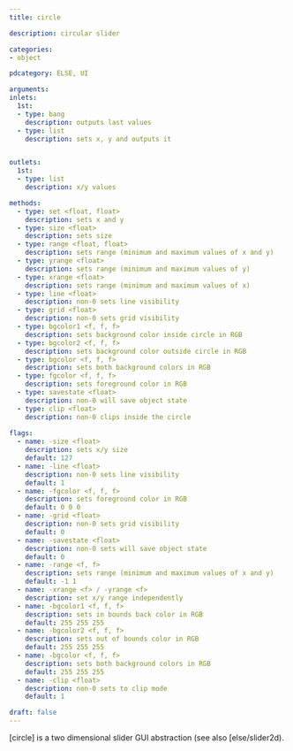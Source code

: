```yaml
---
title: circle

description: circular slider

categories:
- object

pdcategory: ELSE, UI

arguments:
inlets:
  1st:
  - type: bang
    description: outputs last values
  - type: list
    description: sets x, y and outputs it


outlets:
  1st:
  - type: list
    description: x/y values

methods:
  - type: set <float, float>
    description: sets x and y
  - type: size <float>
    description: sets size
  - type: range <float, float>
    description: sets range (minimum and maximum values of x and y)
  - type: yrange <float>
    description: sets range (minimum and maximum values of y)
  - type: xrange <float>
    description: sets range (minimum and maximum values of x)
  - type: line <float>
    description: non-0 sets line visibility
  - type: grid <float>
    description: non-0 sets grid visibility
  - type: bgcolor1 <f, f, f>
    description: sets background color inside circle in RGB
  - type: bgcolor2 <f, f, f>
    description: sets background color outside circle in RGB
  - type: bgcolor <f, f, f>
    description: sets both background colors in RGB
  - type: fgcolor <f, f, f>
    description: sets foreground color in RGB
  - type: savestate <float>
    description: non-0 will save object state
  - type: clip <float>
    description: non-0 clips inside the circle
    
flags:
  - name: -size <float>
    description: sets x/y size
    default: 127
  - name: -line <float>
    description: non-0 sets line visibility
    default: 1
  - name: -fgcolor <f, f, f>
    description: sets foreground color in RGB
    default: 0 0 0
  - name: -grid <float>
    description: non-0 sets grid visibility
    default: 0
  - name: -savestate <float>
    description: non-0 sets will save object state
    default: 0
  - name: -range <f, f>
    description: sets range (minimum and maximum values of x and y)
    default: -1 1
  - name: -xrange <f> / -yrange <f>
    description: set x/y range independently
  - name: -bgcolor1 <f, f, f>
    description: sets in bounds back color in RGB
    default: 255 255 255
  - name: -bgcolor2 <f, f, f>
    description: sets out of bounds color in RGB
    default: 255 255 255
  - name: -bgcolor <f, f, f>
    description: sets both background colors in RGB
    default: 255 255 255
  - name: -clip <float>
    description: non-0 sets to clip mode
    default: 1

draft: false
---
```


[circle] is a two dimensional slider GUI abstraction (see also [else/slider2d).
